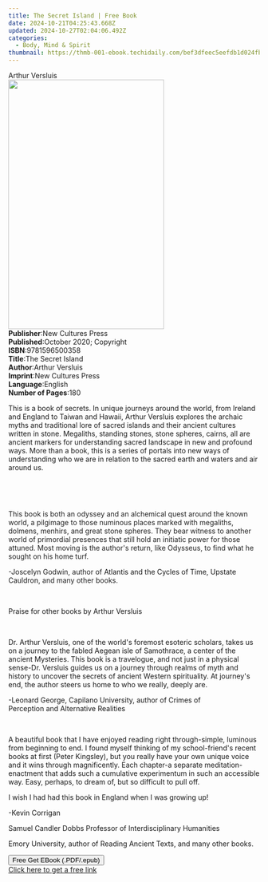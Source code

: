 ```yaml
---
title: The Secret Island | Free Book
date: 2024-10-21T04:25:43.668Z
updated: 2024-10-27T02:04:06.492Z
categories:
  - Body, Mind & Spirit
thumbnail: https://thmb-001-ebook.techidaily.com/bef3dfeec5eefdb1d024fb54bf1e70d4750781d55a6923b7d59038cb13f56c0a.jpg
---
```

<main id="book-container">
  <div class="flex flex-col">
    <div class="book-brief flex-1 py-6 px-4 sm:p-6 md:py-10 md:px-8">
      <!-- brief-->
      <div class="book-brief-main">Arthur Versluis</div>
    </div>
    <div
      class="book-meta-info flex-1 grid gap-4 col-start-1 col-end-3 row-start-1 sm:mb-6 sm:grid-cols-4 lg:gap-6 lg:col-start-2 lg:row-end-6 lg:row-span-6 lg:mb-0"
    >
      <div
        class="book-meta-info-left place-content-center mt-4 p-4 text-sm leading-6 col-start-2 col-span-2 dark:text-slate-400"
      >
        <img
          class="w-full h-500 object-cover rounded-lg sm:h-255 sm:col-span-2 lg:col-span-full"
          src="https://img-001-ebook.techidaily.com/a68976e6d9cde71093efc55aead2061d889a72ee829584913924e38ec36593cb.jpg"
          alt=""
          width="312"
          height="500"
        />
      </div>
      <div
        class="book-meta-info-right mt-2 col-start-1 row-start-2 col-span-3 self-center"
      >
        <!-- meta data  -->
        <div class="flex flex-col px-4 md:px-8">
          <div class="flex-1">
            <strong>Publisher</strong>:<span class="px-2"
              >New Cultures Press</span
            >
          </div>
          <div class="flex-1">
            <strong>Published</strong>:<span class="px-2"
              >October 2020; Copyright</span
            >
          </div>
          <div class="flex-1">
            <strong>ISBN</strong>:<span class="px-2">9781596500358</span>
          </div>
          <div class="flex-1">
            <strong>Title</strong>:<span class="px-2">The Secret Island</span>
          </div>
          <div class="flex-1">
            <strong>Author</strong>:<span class="px-2">Arthur Versluis</span>
          </div>
          <div class="flex-1">
            <strong>Imprint</strong>:<span class="px-2"
              >New Cultures Press</span
            >
          </div>
          <div class="flex-1">
            <strong>Language</strong>:<span class="px-2">English</span>
          </div>
          <div class="flex-1">
            <strong>Number of Pages</strong>:<span class="px-2">180</span>
          </div>
        </div>
      </div>
    </div>
    <div class="book-description flex-1 py-6 px-4 sm:p-6 md:py-10 md:px-8">
      <div class="book-description-main">
        <div accordion-content="" id="description">
          <p>
            This is a book of secrets. In unique journeys around the world, from
            Ireland and England to Taiwan and Hawaii, Arthur Versluis explores
            the archaic myths and traditional lore of sacred islands and their
            ancient cultures written in stone. Megaliths, standing stones, stone
            spheres, cairns, all are ancient markers for understanding sacred
            landscape in new and profound ways. More than a book, this is a
            series of portals into new ways of understanding who we are in
            relation to the sacred earth and waters and air around us.
          </p>
          <p><br /></p>
          <p><br /></p>
          <p>
            <span style="color: rgb(34, 34, 34)"
              >This book is both an odyssey and an alchemical quest around the
              known world, a pilgimage to those numinous places marked with
              megaliths, dolmens, menhirs, and great stone spheres. They bear
              witness to another world of primordial presences that still hold
              an initiatic power for those attuned. Most moving is the author's
              return, like Odysseus, to find what he sought on his home
              turf.</span
            >
          </p>
          <p>
            <span style="color: rgb(34, 34, 34)"
              >-Joscelyn Godwin, author of&nbsp;</span
            >Atlantis and the Cycles of Time, Upstate Cauldron,&nbsp;<span
              style="color: rgb(34, 34, 34)"
              >and many other books.</span
            >
          </p>
          <p>&nbsp;</p>
          <p>Praise for other books by Arthur Versluis</p>
          <p><br /></p>
          <p>
            <span style="color: rgb(26, 26, 26)"
              >Dr.&nbsp;Arthur Versluis, one of the world's foremost
              esoteric&nbsp;scholars, takes us on a journey to the fabled Aegean
              isle of Samothrace, a&nbsp;center of the ancient Mysteries. This
              book is a travelogue, and not just in a physical
              sense-Dr.&nbsp;Versluis guides us on a journey through realms of
              myth and history to uncover&nbsp;the secrets of ancient Western
              spirituality. At journey's end, the author steers us home to who
              we really, deeply are.&nbsp;</span
            >
          </p>
          <p>
            <span style="color: rgb(26, 26, 26)"
              >-Leonard George, Capilano University, author of&nbsp;</span
            >Crimes of Perception&nbsp;<span style="color: rgb(26, 26, 26)"
              >and&nbsp;</span
            >Alternative Realities
          </p>
          <p><span style="color: rgb(26, 26, 26)">&nbsp;</span></p>
          <p>
            <span style="color: rgb(26, 26, 26)"
              >A beautiful book that I have enjoyed reading right
              through-simple, luminous from beginning to end. I found myself
              thinking of my school-friend's recent books at first (Peter
              Kingsley), but you really have your own unique voice and it wins
              through magnificently. Each chapter-a separate
              meditation-enactment that adds such a cumulative&nbsp;</span
            >experimentum
            <span style="color: rgb(26, 26, 26)"
              >in such an accessible way. Easy, perhaps, to dream of, but so
              difficult to pull off.</span
            >
          </p>
          <p>
            <span style="color: rgb(26, 26, 26)"
              >I wish I had had this book in England when I was growing up!
            </span>
          </p>
          <p><span style="color: rgb(26, 26, 26)">-Kevin Corrigan</span></p>
          <p>Samuel Candler Dobbs Professor of Interdisciplinary Humanities</p>
          <p>
            Emory University, author of&nbsp;Reading Ancient Texts, and many
            other books.
          </p>
        </div>
        <div class="accordion-fader"></div>
      </div>
    </div>
    <div class="book-excerpts flex-1 py-6 px-4 sm:p-6 md:py-10 md:px-8"></div>
    <div
      class="book-about-author flex-1 py-6 px-4 sm:p-6 md:py-10 md:px-8"
    ></div>
    <div class="book-free-get flex-1 py-6 px-4 sm:p-6 md:py-10 md:px-8">
      <button
        id="btn-free-get"
        class="bg-blue-500 hover:bg-blue-700 text-white font-bold py-2 px-4 rounded"
      >
        Free Get EBook (.PDF/.epub)
      </button>
      <div id="countdown-display" class="px-2 text-lg mt-2"></div>
      <a
        id="free-link"
        class="hidden bg-blue-500 hover:bg-blue-700 text-white font-bold py-2 px-4 rounded"
        href="https://www.ebooks.com/en-us/book/210087639/the-secret-island/arthur-versluis/"
        target="_blank"
        >Click here to get a free link</a
      >
    </div>
    <script>
      let countdownTime = 0;
      let countdownInterval = null;
      document
        .getElementById('btn-free-get')
        .addEventListener('click', startCountdown);
      function startCountdown() {
        countdownTime = new Date().getTime() + 60000 * 3;
        countdownInterval = setInterval(updateCountdown, 1000);
        document.getElementById('btn-free-get').disabled = true;
        document
          .getElementById('btn-free-get')
          .classList.add('bg-gray-500', 'cursor-not-allowed');
      }
      function updateCountdown() {
        let currentTime = new Date().getTime();
        let timeLeft = countdownTime - currentTime;
        let secondsLeft = Math.floor(timeLeft / 1000);
        document.getElementById('countdown-display').innerHTML =
          `Remaining time: ${secondsLeft} seconds.`;
        if (secondsLeft <= 0) {
          clearInterval(countdownInterval);
          document.getElementById('btn-free-get').classList.add('hidden');
          document.getElementById('free-link').classList.remove('hidden');
          document.getElementById('countdown-display').innerHTML = '';
        }
      }
    </script>
  </div>
</main>

<ins class="adsbygoogle"
      style="display:block"
      data-ad-client="ca-pub-7571918770474297"
      data-ad-slot="8358498916"
      data-ad-format="auto"
      data-full-width-responsive="true"></ins>
    